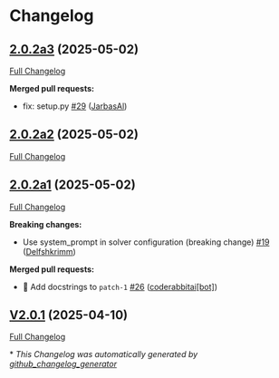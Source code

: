 # Changelog

## [2.0.2a3](https://github.com/OpenVoiceOS/ovos-openai-plugin/tree/2.0.2a3) (2025-05-02)

[Full Changelog](https://github.com/OpenVoiceOS/ovos-openai-plugin/compare/2.0.2a2...2.0.2a3)

**Merged pull requests:**

- fix: setup.py [\#29](https://github.com/OpenVoiceOS/ovos-openai-plugin/pull/29) ([JarbasAl](https://github.com/JarbasAl))

## [2.0.2a2](https://github.com/OpenVoiceOS/ovos-openai-plugin/tree/2.0.2a2) (2025-05-02)

[Full Changelog](https://github.com/OpenVoiceOS/ovos-openai-plugin/compare/2.0.2a1...2.0.2a2)

## [2.0.2a1](https://github.com/OpenVoiceOS/ovos-openai-plugin/tree/2.0.2a1) (2025-05-02)

[Full Changelog](https://github.com/OpenVoiceOS/ovos-openai-plugin/compare/V2.0.1...2.0.2a1)

**Breaking changes:**

- Use system\_prompt in solver configuration \(breaking change\) [\#19](https://github.com/OpenVoiceOS/ovos-openai-plugin/pull/19) ([Delfshkrimm](https://github.com/Delfshkrimm))

**Merged pull requests:**

- 📝 Add docstrings to `patch-1` [\#26](https://github.com/OpenVoiceOS/ovos-openai-plugin/pull/26) ([coderabbitai[bot]](https://github.com/apps/coderabbitai))

## [V2.0.1](https://github.com/OpenVoiceOS/ovos-openai-plugin/tree/V2.0.1) (2025-04-10)

[Full Changelog](https://github.com/OpenVoiceOS/ovos-openai-plugin/compare/2.0.1...V2.0.1)



\* *This Changelog was automatically generated by [github_changelog_generator](https://github.com/github-changelog-generator/github-changelog-generator)*
